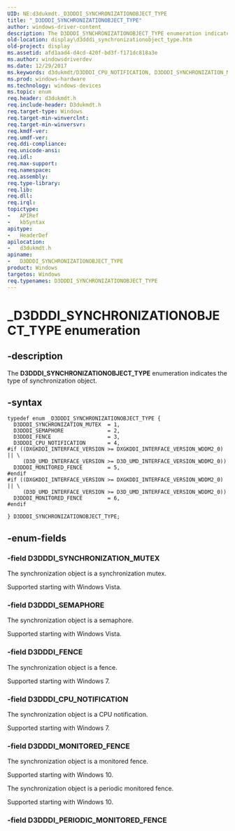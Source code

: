 ```yaml
---
UID: NE:d3dukmdt._D3DDDI_SYNCHRONIZATIONOBJECT_TYPE
title: "_D3DDDI_SYNCHRONIZATIONOBJECT_TYPE"
author: windows-driver-content
description: The D3DDDI_SYNCHRONIZATIONOBJECT_TYPE enumeration indicates the type of synchronization object.
old-location: display\d3dddi_synchronizationobject_type.htm
old-project: display
ms.assetid: afd1aad4-d4cd-420f-bd3f-f171dc818a3e
ms.author: windowsdriverdev
ms.date: 12/29/2017
ms.keywords: d3dukmdt/D3DDDI_CPU_NOTIFICATION, D3DDDI_SYNCHRONIZATION_MUTEX, D3DDDI_SYNCHRONIZATIONOBJECT_TYPE, d3dukmdt/D3DDDI_MONITORED_FENCE, d3dukmdt/D3DDDI_FENCE, D3DDDI_CPU_NOTIFICATION, d3dukmdt/D3DDDI_SYNCHRONIZATION_MUTEX, D3DDDI_SEMAPHORE, d3dukmdt/D3DDDI_SEMAPHORE, d3dukmdt/D3DDDI_SYNCHRONIZATIONOBJECT_TYPE, _D3DDDI_SYNCHRONIZATIONOBJECT_TYPE, DmEnums_b63edb60-f53f-4779-ad85-b9ad8a889508.xml, D3DDDI_SYNCHRONIZATIONOBJECT_TYPE enumeration [Display Devices], display.d3dddi_synchronizationobject_type, d3dukmdt/, D3DDDI_FENCE, D3DDDI_MONITORED_FENCE
ms.prod: windows-hardware
ms.technology: windows-devices
ms.topic: enum
req.header: d3dukmdt.h
req.include-header: D3dukmdt.h
req.target-type: Windows
req.target-min-winverclnt: 
req.target-min-winversvr: 
req.kmdf-ver: 
req.umdf-ver: 
req.ddi-compliance: 
req.unicode-ansi: 
req.idl: 
req.max-support: 
req.namespace: 
req.assembly: 
req.type-library: 
req.lib: 
req.dll: 
req.irql: 
topictype:
-	APIRef
-	kbSyntax
apitype:
-	HeaderDef
apilocation:
-	d3dukmdt.h
apiname:
-	D3DDDI_SYNCHRONIZATIONOBJECT_TYPE
product: Windows
targetos: Windows
req.typenames: D3DDDI_SYNCHRONIZATIONOBJECT_TYPE
---
```


# _D3DDDI_SYNCHRONIZATIONOBJECT_TYPE enumeration


## -description


The <b>D3DDDI_SYNCHRONIZATIONOBJECT_TYPE</b> enumeration indicates the type of synchronization object.


## -syntax


````
typedef enum _D3DDDI_SYNCHRONIZATIONOBJECT_TYPE { 
  D3DDDI_SYNCHRONIZATION_MUTEX  = 1,
  D3DDDI_SEMAPHORE              = 2,
  D3DDDI_FENCE                  = 3,
  D3DDDI_CPU_NOTIFICATION       = 4,
#if ((DXGKDDI_INTERFACE_VERSION >= DXGKDDI_INTERFACE_VERSION_WDDM2_0) || \
     (D3D_UMD_INTERFACE_VERSION >= D3D_UMD_INTERFACE_VERSION_WDDM2_0))
  D3DDDI_MONITORED_FENCE        = 5,
#endif 
#if ((DXGKDDI_INTERFACE_VERSION >= DXGKDDI_INTERFACE_VERSION_WDDM2_0) || \
     (D3D_UMD_INTERFACE_VERSION >= D3D_UMD_INTERFACE_VERSION_WDDM2_0))
  D3DDDI_MONITORED_FENCE        = 6,
#endif 
  
} D3DDDI_SYNCHRONIZATIONOBJECT_TYPE;
````


## -enum-fields




### -field D3DDDI_SYNCHRONIZATION_MUTEX

The synchronization object is a synchronization mutex.

Supported starting with Windows Vista.


### -field D3DDDI_SEMAPHORE

The synchronization object is a semaphore.

Supported starting with Windows Vista.


### -field D3DDDI_FENCE

The synchronization object is a fence. 

Supported starting with Windows 7.


### -field D3DDDI_CPU_NOTIFICATION

The synchronization object is a CPU notification.

Supported starting with Windows 7.


### -field D3DDDI_MONITORED_FENCE

The synchronization object is a monitored fence.

Supported starting with Windows 10.

The synchronization object is a periodic monitored fence.

Supported starting with Windows 10.


### -field D3DDDI_PERIODIC_MONITORED_FENCE






